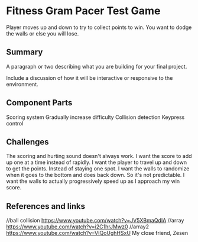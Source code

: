 # Fitness Gram Pacer Test Game

Player moves up and down to try to collect points to win. You want to dodge the walls or else you will lose.

## Summary

A paragraph or two describing what you are building for your final project.

Include a discussion of how it will be interactive or responsive to the environment.

## Component Parts
 Scoring system
 Gradually increase difficulty
 Collision detection
 Keypress control
 
## Challenges
The scoring and hurting sound doesn't always work.
I want the score to add up one at a time instead of rapidly.
I want the player to travel up and down to get the points. Instead of staying one spot.
I want the walls to randomize when it goes to the bottom and does back down. So it's not predictable.
I want the walls to actually progressively speed up as I approach my win score.

## References and links
//ball collision https://www.youtube.com/watch?v=JV5XBmaQdIA
//array https://www.youtube.com/watch?v=i2C1hrJMwz0
//array2 https://www.youtube.com/watch?v=VIQoUghHSxU
My close friend, Zesen
